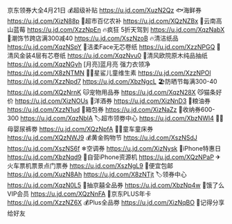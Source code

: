 京东领券大全4月21日
💰超级补贴
https://u.jd.com/XuzN2Qz
🐟海鲜券
https://u.jd.com/XizN88p 
🌽超市百亿农补
https://u.jd.com/XQzNZBx
🍇云南高山蓝莓
https://u.jd.com/XzzNpEn
🔥疯狂 5折天驾到
https://u.jd.com/XqzNabX
📿潮饰节跨店满300减40
https://u.jd.com/XszNzoB
🔥清洁纸品
https://u.jd.com/XqzNSpY
🧻洁柔Face无芯卷纸 
https://u.jd.com/XzzNPGQ
🧻清风金装4层有芯卷纸
https://u.jd.com/XqzNvu0
🧻清风欧院原木纯品抽纸
https://u.jd.com/XqzNGyh
[月亮]蓝月亮 强力衣领净
https://u.jd.com/X8zNTMN
👶🏻星鲨儿童维生素
https://u.jd.com/XzzNPOl
https://u.jd.com/XzzNpd7
https://u.jd.com/XbzNgcL
🏖防晒节每满300-40
https://u.jd.com/XQzNrnK
🐱宠物用品券
https://u.jd.com/XqzN28X
😼猫条好价
https://u.jd.com/XizNOUs
🥃洋酒券
https://u.jd.com/XizNnD3 
🍚粮油券
https://u.jd.com/XzzN1ud
🧳箱包券
https://u.jd.com/XizNaZz 
🧳收纳券600-300
https://u.jd.com/XqzNblA 
🏷超市领劵中心
https://u.jd.com/XbzNWI4
👶🏻母婴尿裤劵
https://u.jd.com/XQzNpfA
👶🏻童车童床券
https://u.jd.com/XQzNWJ9
💰黄金购物节
https://u.jd.com/XszNSdJ
https://u.jd.com/XszNS6f
❄空调券
https://u.jd.com/XizNysk
📱iPhone特惠日
https://u.jd.com/XbzNqd9 
📱自营iPhone资源机
https://u.jd.com/XQzNPaP
✈火车票机票景点门票券
https://u.jd.com/XszNgL9
🚚便宜包邮
https://u.jd.com/XuzN8Ah
https://u.jd.com/X8zNTjt
🏷领券中心
https://u.jd.com/XqzN0L5
🎲抽京囍全品券
https://u.jd.com/XbzNp4w
🛵饿了么VIP会员
https://u.jd.com/XQzNnFA
👑京东PLUS年卡
https://u.jd.com/XzzNZ6X
💰Plus全品劵
https://u.jd.com/XizNqBO
🤩记得分享给好友